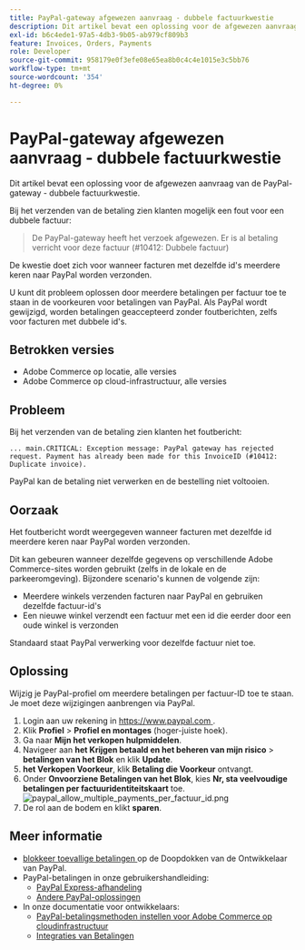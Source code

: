 ```yaml
---
title: PayPal-gateway afgewezen aanvraag - dubbele factuurkwestie
description: Dit artikel bevat een oplossing voor de afgewezen aanvraag van de PayPal-gateway - dubbele factuurkwestie.
exl-id: b6c4ede1-97a5-4db3-9b05-ab979cf809b3
feature: Invoices, Orders, Payments
role: Developer
source-git-commit: 958179e0f3efe08e65ea8b0c4c4e1015e3c5bb76
workflow-type: tm+mt
source-wordcount: '354'
ht-degree: 0%

---
```


# PayPal-gateway afgewezen aanvraag - dubbele factuurkwestie

Dit artikel bevat een oplossing voor de afgewezen aanvraag van de PayPal-gateway - dubbele factuurkwestie.

Bij het verzenden van de betaling zien klanten mogelijk een fout voor een dubbele factuur:

>De PayPal-gateway heeft het verzoek afgewezen. Er is al betaling verricht voor deze factuur (\#10412: Dubbele factuur)

De kwestie doet zich voor wanneer facturen met dezelfde id&#39;s meerdere keren naar PayPal worden verzonden.

U kunt dit probleem oplossen door meerdere betalingen per factuur toe te staan in de voorkeuren voor betalingen van PayPal. Als PayPal wordt gewijzigd, worden betalingen geaccepteerd zonder foutberichten, zelfs voor facturen met dubbele id&#39;s.

## Betrokken versies

* Adobe Commerce op locatie, alle versies
* Adobe Commerce op cloud-infrastructuur, alle versies

## Probleem

Bij het verzenden van de betaling zien klanten het foutbericht:

```
... main.CRITICAL: Exception message: PayPal gateway has rejected request. Payment has already been made for this InvoiceID (#10412: Duplicate invoice).
```

PayPal kan de betaling niet verwerken en de bestelling niet voltooien.

## Oorzaak

Het foutbericht wordt weergegeven wanneer facturen met dezelfde id meerdere keren naar PayPal worden verzonden.

Dit kan gebeuren wanneer dezelfde gegevens op verschillende Adobe Commerce-sites worden gebruikt (zelfs in de lokale en de parkeeromgeving). Bijzondere scenario&#39;s kunnen de volgende zijn:

* Meerdere winkels verzenden facturen naar PayPal en gebruiken dezelfde factuur-id&#39;s
* Een nieuwe winkel verzendt een factuur met een id die eerder door een oude winkel is verzonden

Standaard staat PayPal verwerking voor dezelfde factuur niet toe.

## Oplossing

Wijzig je PayPal-profiel om meerdere betalingen per factuur-ID toe te staan. Je moet deze wijzigingen aanbrengen via PayPal.

1. Login aan uw rekening in [ https://www.paypal.com ](https://www.paypal.com/).
1. Klik **Profiel** > **Profiel en montages** (hoger-juiste hoek).
1. Ga naar **Mijn het verkopen hulpmiddelen**.
1. Navigeer aan **het Krijgen betaald en het beheren van mijn risico** > **betalingen van het Blok** en klik **Update**.
1. **het Verkopen Voorkeur**, klik **Betaling die Voorkeur** ontvangt.
1. Onder **Onvoorziene Betalingen van het Blok**, kies **Nr, sta veelvoudige betalingen per factuuridentiteitskaart** toe.    ![ paypal_allow_multiple_payments_per_factuur_id.png ](assets/paypal_allow_multiple_payments_per_invoice_id.png)
1. De rol aan de bodem en klikt **sparen**.

## Meer informatie

* [ blokkeer toevallige betalingen ](https://developer.paypal.com/docs/admin/setup-account/#block-accidental-payments) op de Doopdokken van de Ontwikkelaar van PayPal.
* PayPal-betalingen in onze gebruikershandleiding:
   * [PayPal Express-afhandeling](/docs/commerce-admin/stores-sales/payments/paypal/paypal-express-checkout.html)
   * [Andere PayPal-oplossingen](/docs/commerce-admin/stores-sales/payments/paypal/paypal.html)
* In onze documentatie voor ontwikkelaars:
   * [PayPal-betalingsmethoden instellen voor Adobe Commerce op cloudinfrastructuur](/docs/commerce-cloud-service/user-guide/configure-store/paypal.html)
   * [ Integraties van Betalingen ](https://developer.adobe.com/commerce/php/development/payments-integrations/)
